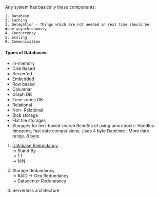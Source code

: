 Any system has basically these components:
```
1. Database
2. Caching
3. Delegation - Things which are not needed in real time should be done asynchronously
4. Concurrency
5. Scaling
6. Communication
```

#### Types of Databases:
   * In-memory
   * Disk Based
   * Server'ed
   * Embedded
   * Row based
   * Columnar
   * Graph DB
   * Time series DB
   * Relational
   * Non- Relational
   * Blob storage
   * Flat file storages
   * Storages for text-based search
Benefits of using unix epoch : Handles timezone, fast date comparisions. Uses 4 byte
Datetime : More date range. 8 byte

1. [Database Redundancy](https://medium.com/must-know-computer-science/system-design-redundancy-and-replication-e9946aa335ba) \
    -> Stand By \
    -> 1:1 \
    -> N:N
    
2. Storage Redundancy \
    -> RAID
    -> Geo Redundancy \
    -> Datacenter Redundancy
    
3. Serverless architecture
